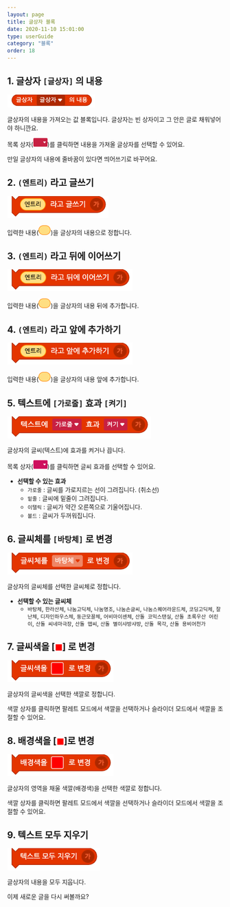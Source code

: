 ```yaml
---
layout: page
title: 글상자 블록
date: 2020-11-10 15:01:00
type: userGuide
category: "블록"
order: 18
---
```


## 1. 글상자 `[글상자]` 의 내용



![block-text](images/block-text-01.png)



글상자의 내용을 가져오는 값 블록입니다. 글상자는 빈 상자이고 그 안은 글로 채워넣어야 하니깐요.

목록 상자(<img src="images/icon/dropdown-text.png" style="zoom:50%;" />)를 클릭하면 내용을 가져올 글상자를 선택할 수 있어요.

만일 글상자의 내용에 줄바꿈이 있다면 띄어쓰기로 바꾸어요.





## 2. `(엔트리)` 라고 글쓰기



![block-text](images/block-text-02.png)



입력한 내용(<img src="images/icon/value.png" alt="value" style="zoom:50%;" />)을 글상자의 내용으로 정합니다.





## 3. `(엔트리)` 라고 뒤에 이어쓰기



![block-text](images/block-text-03.png)



입력한 내용(<img src="images/icon/value.png" alt="value" style="zoom:50%;" />)을 글상자의 내용 뒤에 추가합니다.





## 4. `(엔트리)` 라고 앞에 추가하기



![block-text](images/block-text-04.png)



입력한 내용(<img src="images/icon/value.png" alt="value" style="zoom:50%;" />)을 글상자의 내용 앞에 추가합니다.





## 5. 텍스트에 `[가로줄]` 효과 `[켜기]`



![block-text](images/block-text-05.png)



글상자의 글씨(텍스트)에 효과를 켜거나 끕니다.

목록 상자(<img src="images/icon/dropdown-looks.png" style="zoom:50%;" />)를 클릭하면 글씨 효과를 선택할 수 있어요.

+ **선택할 수 있는 효과**
  + `가로줄` : 글씨를 가로지르는 선이 그려집니다. (취소선)
  + `밑줄` : 글씨에 밑줄이 그려집니다.
  + `이탤릭` : 글씨가 약간 오른쪽으로 기울어집니다.
  + `볼드` : 글씨가 두꺼워집니다.





## 6. 글씨체를 `[바탕체]` 로 변경



![block-text](images/block-text-06.png)



글상자의 글씨체를 선택한 글씨체로 정합니다.

+ **선택할 수 있는 글씨체**
  + `바탕체`, `한라산체`, `나눔고딕체`, `나눔명조`, `나눔손글씨`, `나눔스퀘어라운드체`, `코딩고딕체`, `잘난체`, `디자인하우스체`, `둥근모꼴체`, `어비마이센체`, `산돌 코믹스탠실`, `산돌 초록우산 어린이`, `산돌 씨네마극장`, `산돌 맵씨`, `산돌 별이샤방샤방`, `산돌 목각`, `산돌 용비어천가`





## 7. 글씨색을 [<span style="color:red">◼︎</span>] 로 변경



![block-text](images/block-text-07.png)



글상자의 글씨색을 선택한 색깔로 정합니다.

색깔 상자를 클릭하면 팔레트 모드에서 색깔을 선택하거나 슬라이더 모드에서 색깔을 조절할 수 있어요.





## 8. 배경색을 [<span style="color:red">◼︎</span>]로 변경



![block-text](images/block-text-08.png)



글상자의 영역을 채울 색깔(배경색)을 선택한 색깔로 정합니다.

색깔 상자를 클릭하면 팔레트 모드에서 색깔을 선택하거나 슬라이더 모드에서 색깔을 조절할 수 있어요.





## 9. 텍스트 모두 지우기



![block-text](images/block-text-09.png)



글상자의 내용을 모두 지웁니다.

이제 새로운 글을 다시 써볼까요?
